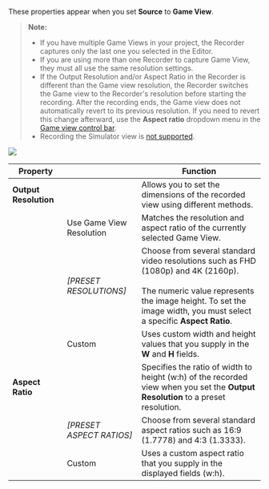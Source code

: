 These properties appear when you set **Source** to **Game View**.

>**Note:**
>* If you have multiple Game Views in your project, the Recorder captures only the last one you selected in the Editor.
>* If you are using more than one Recorder to capture Game View, they must all use the same resolution settings.
>* If the Output Resolution and/or Aspect Ratio in the Recorder is different than the Game view resolution, the Recorder switches the Game view to the Recorder's resolution before starting the recording. After the recording ends, the Game view does not automatically revert to its previous resolution. If you need to revert this change afterward, use the **Aspect ratio** dropdown menu in the [Game view control bar](https://docs.unity3d.com/Manual/GameView.html).
>* Recording the Simulator view is [not supported](KnownIssues.md#simulator-view-recording-not-supported).

![](Images/CaptureOptionsGameView.png)

|Property||Function|
|-|-|-|
| **Output Resolution** || Allows you to set the dimensions of the recorded view using different methods. |
|   | Use Game View Resolution  | Matches the resolution and aspect ratio of the currently selected Game View. |
|   | _[PRESET RESOLUTIONS]_ | Choose from several standard video resolutions such as FHD (1080p) and 4K (2160p).<br/><br/>The numeric value represents the image height. To set the image width, you must select a specific **Aspect Ratio**. |
|   |  Custom | Uses custom width and height values that you supply in the **W** and **H** fields. |
| **Aspect Ratio** || Specifies the ratio of width to height (w:h) of the recorded view when you set the **Output Resolution** to a preset resolution. |
|   | _[PRESET ASPECT RATIOS]_ | Choose from several standard aspect ratios such as 16:9 (1.7778) and 4:3 (1.3333). |
|   | Custom   | Uses a custom aspect ratio that you supply in the displayed fields (w:h). |
